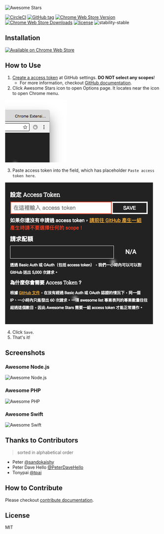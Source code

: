 ![Awesome Stars](promo/Promo-Image-Large_920x680.png)

[![CircleCI](https://circleci.com/gh/henry40408/awesome-stars/tree/master.svg?style=shield)](https://circleci.com/gh/henry40408/awesome-stars/tree/master)
[![GitHub tag](https://img.shields.io/github/tag/henry40408/awesome-stars.svg)](https://github.com/henry40408/awesome-stars)
[![Chrome Web Store Version](https://img.shields.io/chrome-web-store/v/lcokkcbdmicofdahlooopcpinogephfb.svg)](https://chrome.google.com/webstore/detail/awesome-stars/lcokkcbdmicofdahlooopcpinogephfb)
[![Chrome Web Store Downloads](https://img.shields.io/chrome-web-store/d/lcokkcbdmicofdahlooopcpinogephfb.svg)](https://chrome.google.com/webstore/detail/awesome-stars/lcokkcbdmicofdahlooopcpinogephfb)
[![license](https://img.shields.io/github/license/henry40408/awesome-stars.svg)](https://github.com/henry40408/awesome-stars/blob/develop/LICENSE.txt)
![stability-stable](https://img.shields.io/badge/stability-stable-green.svg)

## Installation

[![Available on Chrome Web Store](assets/available-on-chrome-web-store.png)](https://chrome.google.com/webstore/detail/awesome-stars/lcokkcbdmicofdahlooopcpinogephfb)

## How to Use

1. [Create a access token](https://github.com/settings/tokens/new?description=Awesome%20Stars) at GitHub settings. **DO NOT select any scopes**!
    - For more information, checkout [GitHub documentation](https://help.github.com/articles/creating-a-personal-access-token-for-the-command-line/#creating-a-token).
2. Click Awesome Stars icon to open Options page. It locates near the icon to open Chrome menu.

![Awesome Stars Icon](assets/awesome-stars-icon.png)

3. Paste access token into the field, which has placeholder `Paste access token here`.

![Awesome Options Page](assets/field-and-progress-bar.png)

4. Click `Save`.
5. That's it!

## Screenshots

### Awesome Node.js

![Awesome Node.js](assets/nodejs.png)

### Awesome PHP

![Awesome PHP](assets/php.png)

### Awesome Swift

![Awesome Swift](assets/swift.png)

## Thanks to Contributors

> sorted in alphabetical order

- Peter [@sandokaishy](https://github.com/sandokaishy)
- Peter Dave Hello [@PeterDaveHello](https://github.com/PeterDaveHello)
- Tonypai [@tpai](https://github.com/tpai)

## How to Contribute

Please checkout [contribute documentation](CONTRIBUTE.md).

## License

MIT
